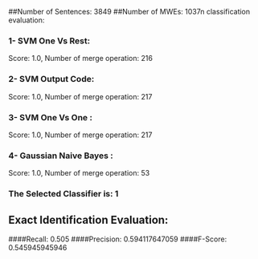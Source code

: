 ##Number of Sentences: 3849
##Number of MWEs: 1037n classification evaluation: 
### 1- SVM One Vs Rest: 
Score: 1.0, Number of merge operation: 216
### 2- SVM Output Code: 
Score: 1.0, Number of merge operation: 217
### 3- SVM One Vs One : 
Score: 1.0, Number of merge operation: 217
### 4- Gaussian Naive Bayes : 
Score: 1.0, Number of merge operation: 53
### The Selected Classifier is: 1
## Exact Identification Evaluation: 
####Recall: 0.505
####Precision: 0.594117647059
####F-Score: 0.545945945946
